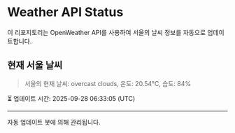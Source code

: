 
# Weather API Status

이 리포지토리는 OpenWeather API를 사용하여 서울의 날씨 정보를 자동으로 업데이트합니다.

## 현재 서울 날씨
> 서울의 현재 날씨: overcast clouds, 온도: 20.54°C, 습도: 84%

⏳ 업데이트 시간: 2025-09-28 06:33:05 (UTC)

---
자동 업데이트 봇에 의해 관리됩니다.
